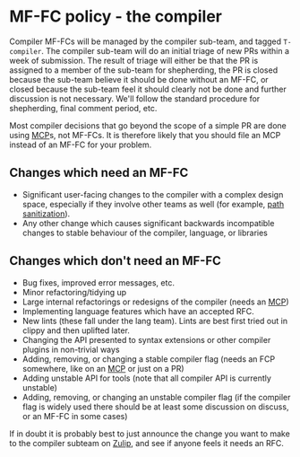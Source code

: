 # MF-FC policy - the compiler

Compiler MF-FCs will be managed by the compiler sub-team, and tagged `T-compiler`.
The compiler sub-team will do an initial triage of new PRs within a week of
submission. The result of triage will either be that the PR is assigned to a
member of the sub-team for shepherding, the PR is closed because the sub-team
believe it should be done without an MF-FC, or closed because the sub-team feel it
should clearly not be done and further discussion is not necessary. We'll follow
the standard procedure for shepherding, final comment period, etc.

Most compiler decisions that go beyond the scope of a simple PR are done using [MCP]s,
not MF-FCs. It is therefore likely that you should file an MCP instead of an MF-FC for your problem.

## Changes which need an MF-FC

* Significant user-facing changes to the compiler with a complex design space,
  especially if they involve other teams as well (for example, [path sanitization]).
* Any other change which causes significant backwards incompatible changes to stable
  behaviour of the compiler, language, or libraries

## Changes which don't need an MF-FC

* Bug fixes, improved error messages, etc.
* Minor refactoring/tidying up
* Large internal refactorings or redesigns of the compiler (needs an [MCP])
* Implementing language features which have an accepted RFC.
* New lints (these fall under the lang team). Lints are best first tried out in clippy
  and then uplifted later.
* Changing the API presented to syntax extensions or other compiler plugins in
  non-trivial ways
* Adding, removing, or changing a stable compiler flag
  (needs an FCP somewhere, like on an [MCP] or just on a PR)
* Adding unstable API for tools (note that all compiler API is currently unstable)
* Adding, removing, or changing an unstable compiler flag (if the compiler flag
  is widely used there should be at least some discussion on discuss, or an MF-FC
  in some cases)

If in doubt it is probably best to just announce the change you want to make to
the compiler subteam on [Zulip], and see if anyone feels it needs an RFC.

[MCP]: https://github.com/rust-lang/compiler-team/issues
[path sanitization]: https://github.com/rust-lang/rfcs/pull/3127
[Zulip]: https://rust-lang.zulipchat.com/#narrow/stream/131828-t-compiler
